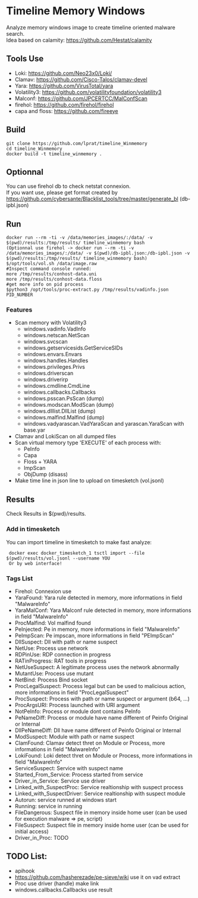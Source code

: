 # Timeline Memory Windows

Analyze memory windows image to create timeline oriented malware search.  
Idea based on calamity: https://github.com/Hestat/calamity  

## Tools Use
  - Loki: https://github.com/Neo23x0/Loki/
  - Clamav: https://github.com/Cisco-Talos/clamav-devel
  - Yara: https://github.com/VirusTotal/yara
  - Volatility3: https://github.com/volatilityfoundation/volatility3
  - Malconf: https://github.com/JPCERTCC/MalConfScan
  - firehol: https://github.com/firehol/firehol
  - capa and floss: https://github.com/fireeye

## Build

```
git clone https://github.com/lprat/timeline_Winmemory
cd timeline_Winmemory
docker build -t timeline_winmemory .
```

## Optionnal

You can use firehol db to check netstat connexion.  
If you want use, please get format created by https://github.com/cybersante/Blacklist_tools/tree/master/generate_bl (db-ipbl.json)  

## Run

```
docker run --rm -ti -v /data/memories_images/:/data/ -v $(pwd)/results:/tmp/results/ timeline_winmemory bash
(Optionnal use firehol -> docker run --rm -ti -v /data/memories_images/:/data/ -v $(pwd)/db-ipbl.json:/db-ipbl.json -v $(pwd)/results:/tmp/results/ timeline_winmemory bash)
$/opt/tools/vol.sh /data/image.raw
#Inspect command console runned:
more /tmp/results/conhost-data.uni
more /tmp/results/conhost-data.floss
#get more info on pid process
$python3 /opt/tools/proc-extract.py /tmp/results/vadinfo.json PID_NUMBER
```

### Features

  - Scan memory with Volatility3
    - windows.vadinfo.VadInfo
    - windows.netscan.NetScan
    - windows.svcscan
    - windows.getservicesids.GetServiceSIDs
    - windows.envars.Envars
    - windows.handles.Handles
    - windows.privileges.Privs
    - windows.driverscan
    - windows.driverirp
    - windows.cmdline.CmdLine
    - windows.callbacks.Callbacks
    - windows.psscan.PsScan (dump)
    - windows.modscan.ModScan (dump)
    - windows.dlllist.DllList (dump)
    - windows.malfind.Malfind (dump)
    - windows.vadyarascan.VadYaraScan and yarascan.YaraScan with base.yar
  - Clamav and LokiScan on all dumped files
  - Scan virtual memory type 'EXECUTE' of each process with:
    - PeInfo
    - Capa
    - Floss + YARA
    - ImpScan
    - ObjDump (disass)
  - Make time line in json line to upload on timesketch (vol.jsonl)

## Results

Check Results in $(pwd)/results.  

### Add in timesketch

You can import timeline in timesketch to make fast analyze:
```
 docker exec docker_timesketch_1 tsctl import --file $(pwd)/results/vol.jsonl --username YOU
 Or by web interface!
```

### Tags List

  - Firehol: Connexion use
  - YaraFound: Yara rule detected in memory, more informations in field "MalwareInfo"
  - YaraMalConf: Yara Malconf rule detected in memory, more informations in field "MalwareInfo"
  - ProcMalfind: Vol malfind found
  - PeInjected: Pe in memory, more informations in field "MalwareInfo"
  - PeImpScan: Pe impscan, more informations in field "PEImpScan"
  - DllSuspect: Dll with path or name suspect
  - NetUse: Process use network
  - RDPinUse: RDP connection in progress
  - RATinProgress: RAT tools in progress
  - NetUseSuspect: A legitimate process uses the network abnormally
  - MutantUse: Process use mutant
  - NetBind: Process Bind socket
  - ProcLegalSuspect: Process legal but can be used to malicious action, more informations in field "ProcLegalSuspect"
  - ProcSuspect: Process with path or name suspect or argument (b64, ...)
  - ProcArgsURI: Process launched with URI argument
  - NotPeInfo: Process or module dont contains PeInfo
  - PeNameDiff: Process or module have name different of Peinfo Original or Internal
  - DllPeNameDiff: Dll have name different of Peinfo Original or Internal
  - ModSuspect: Module with path or name suspect
  - ClamFound: Clamav detect thret on Module or Process, more informations in field "MalwareInfo"
  - LokiFound: Loki detect thret on Module or Process, more informations in field "MalwareInfo"
  - ServiceSuspect: Service with suspect name
  - Started_From_Service: Process started from service
  - Driver_in_Service: Service use driver
  - Linked_with_SuspectProc: Service realtionship with suspect process
  - Linked_with_SuspectDriver: Service realtionship with suspect module
  - Autorun: service runned at windows start
  - Running: service in running
  - FileDangerous: Suspect file in memory inside home user (can be used for execution malware => pe, script)
  - FileSuspect: Suspect file in memory inside home user (can be used for initial access)
  - Driver_in_Proc: TODO

## TODO List:
 - apihook
 - https://github.com/hasherezade/pe-sieve/wiki use it on vad extract
 - Proc use driver (handle) make link
 - windows.callbacks.Callbacks use result
